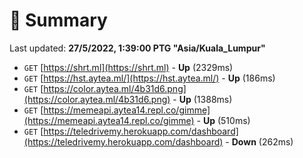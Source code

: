 # 📖 Summary
Last updated: **27/5/2022, 1:39:00 PTG "Asia/Kuala_Lumpur"**

- `GET` [https://shrt.ml](https://shrt.ml) - **Up** (2329ms)
- `GET` [https://hst.aytea.ml/](https://hst.aytea.ml/) - **Up** (186ms)
- `GET` [https://color.aytea.ml/4b31d6.png](https://color.aytea.ml/4b31d6.png) - **Up** (1388ms)
- `GET` [https://memeapi.aytea14.repl.co/gimme](https://memeapi.aytea14.repl.co/gimme) - **Up** (510ms)
- `GET` [https://teledrivemy.herokuapp.com/dashboard](https://teledrivemy.herokuapp.com/dashboard) - **Down** (262ms)
